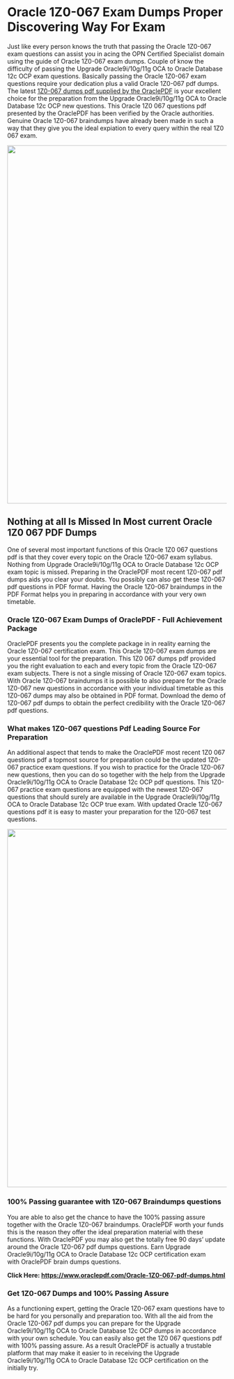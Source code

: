 <h1>Oracle 1Z0-067 Exam Dumps Proper Discovering Way For Exam</h1>
<p>Just like every person knows the truth that passing the Oracle 1Z0-067 exam questions can assist you in acing the&nbsp;OPN Certified Specialist&nbsp;domain using the guide of Oracle 1Z0-067 exam dumps. Couple of know the difficulty of passing the Upgrade Oracle9i/10g/11g OCA to Oracle Database 12c OCP exam questions. Basically passing the Oracle 1Z0-067 exam questions require your dedication plus a valid Oracle 1Z0-067 pdf dumps. The latest&nbsp;<a href="https://www.oraclepdf.com/Oracle-1Z0-067-pdf-dumps.html">1Z0-067 dumps pdf supplied by the OraclePDF</a>&nbsp;is your excellent choice for the preparation from the Upgrade Oracle9i/10g/11g OCA to Oracle Database 12c OCP new questions. This Oracle 1Z0 067 questions pdf presented by the OraclePDF has been verified by the Oracle authorities. Genuine Oracle 1Z0-067 braindumps have already been made in such a way that they give you the ideal expiation to every query within the real 1Z0 067 exam.</p>
<p><a href="https://www.oraclepdf.com/Oracle-1Z0-067-pdf-dumps.html"><img src="https://i.ibb.co/mJY6Knz/1.png" width="820" /></a></p>
<h2>Nothing at all Is Missed In Most current Oracle 1Z0 067 PDF Dumps</h2>
<p>One of several most important functions of this Oracle 1Z0 067 questions pdf is that they cover every topic on the Oracle 1Z0-067 exam syllabus. Nothing from Upgrade Oracle9i/10g/11g OCA to Oracle Database 12c OCP exam topic is missed. Preparing in the OraclePDF most recent 1Z0-067 pdf dumps aids you clear your doubts. You possibly can also get these 1Z0-067 pdf questions in PDF format. Having the Oracle 1Z0-067 braindumps in the PDF Format helps you in preparing in accordance with your very own timetable.</p>
<h3>Oracle 1Z0-067 Exam Dumps of OraclePDF - Full Achievement Package</h3>
<p>OraclePDF presents you the complete package in in reality earning the Oracle 1Z0-067 certification exam. This Oracle 1Z0-067 exam dumps are your essential tool for the preparation. This 1Z0 067 dumps pdf provided you the right evaluation to each and every topic from the Oracle 1Z0-067 exam subjects. There is not a single missing of Oracle 1Z0-067 exam topics. With Oracle 1Z0-067 braindumps it is possible to also prepare for the Oracle 1Z0-067 new questions in accordance with your individual timetable as this 1Z0-067 dumps may also be obtained in PDF format. Download the demo of 1Z0-067 pdf dumps to obtain the perfect credibility with the Oracle 1Z0-067 pdf questions.</p>
<h3>What makes 1Z0-067 questions Pdf Leading Source For Preparation</h3>
<p>An additional aspect that tends to make the OraclePDF most recent 1Z0 067 questions pdf a topmost source for preparation could be the updated 1Z0-067 practice exam questions. If you wish to practice for the Oracle 1Z0-067 new questions, then you can do so together with the help from the Upgrade Oracle9i/10g/11g OCA to Oracle Database 12c OCP pdf questions. This 1Z0-067 practice exam questions are equipped with the newest 1Z0-067 questions that should surely are available in the Upgrade Oracle9i/10g/11g OCA to Oracle Database 12c OCP true exam. With updated Oracle 1Z0-067 questions pdf it is easy to master your preparation for the 1Z0-067 test questions.</p>
<p><img src="https://i.ibb.co/TWQ7T6D/2.png" width="820" /></p>
<h3>100% Passing guarantee with 1Z0-067 Braindumps questions</h3>
<p>You are able to also get the chance to have the 100% passing assure together with the Oracle 1Z0-067 braindumps. OraclePDF worth your funds this is the reason they offer the ideal preparation material with these functions. With OraclePDF you may also get the totally free 90 days&rsquo; update around the Oracle 1Z0-067 pdf dumps questions. Earn Upgrade Oracle9i/10g/11g OCA to Oracle Database 12c OCP certification exam with&nbsp;OraclePDF&nbsp;brain dumps questions.</p>
<p><strong>Click Here: <a href="https://www.oraclepdf.com/Oracle-1Z0-067-pdf-dumps.html">https://www.oraclepdf.com/Oracle-1Z0-067-pdf-dumps.html</a></strong></p>
<h3>Get 1Z0-067&nbsp;Dumps&nbsp;and 100% Passing Assure</h3>
<p>As a functioning expert, getting the Oracle 1Z0-067 exam questions have to be hard for you personally and preparation too. With all the aid from the Oracle 1Z0-067 pdf dumps you can prepare for the Upgrade Oracle9i/10g/11g OCA to Oracle Database 12c OCP dumps in accordance with your own schedule. You can easily also get the 1Z0 067 questions pdf with 100% passing assure. As a result OraclePDF is actually a trustable platform that may make it easier to in receiving the Upgrade Oracle9i/10g/11g OCA to Oracle Database 12c OCP certification on the initially try.</p>
